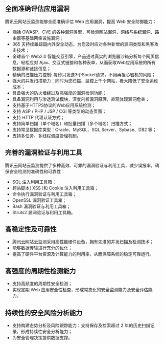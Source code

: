 ## 全面准确评估应用漏洞
腾讯云网站云监测能够全面准确评估 Web 应用漏洞，提高 Web 安全防御能力：
- 涵括 OWASP、CVE 的各种漏洞类型，可检测网站漏洞、网络与系统漏洞、路由器等基础网络设施漏洞；
- 365 天持续跟踪国内外安全动态，为您及时应对各种新增的漏洞类型和黑客攻击技术；
- 全球首个 Web2.0 智能交互引擎，产品通过真实的浏览器沙箱分析每个网页信息，轻松应对 Ajax、交互式链接和各种表单，从而获取Web应用系统的所有数据源和链接信息；
- 精确的扫描压力控制: 每秒只发送3个Socket请求，不用再担心宕机的风险；
- 强大的并发扫描能力：同时为您扫描、监控上千个网站，极大降低了安全运维成本；
- 具备强大的防火墙绕过及高强度的漏洞检测功能；
- 具备漏洞利用与渗透测试模块，深度剖析漏洞原理，直观体现漏洞危害；
- 支持基于HTTPS协议的Web应用系统检测；
- 支持 ASP / PHP / JSP / CGI 等类型的动态页面；
- 支持 HTTP 代理认证方式；
- 支持简单扫描（单个域名）和批量扫描（多个域名）扫描方式；
- 支持常见数据库类型：Oracle、MySQL、SQL Server、Sybase、DB2 等；
- 支持多任务、多线程调度管理机制。

## 完善的漏洞验证与利用工具
腾讯云网站云监测提供了多种高效、可靠的漏洞验证与利用工具，减少误报率，确保安全检测的准确性和可靠性：
- SQL 注入利用工具箱；
- 跨站脚本( XSS )和 Cookie 注入利用工具箱；
- 命令执行漏洞验证与利用工具箱；
- OpenSSL 漏洞验证工具箱；
- Bash 漏洞验证与利用工具箱；
- Struts2 漏洞验证与利用工具箱。

## 高稳定性及可靠性
- 腾讯云网站云监测采用高性能硬件设备，拥有先进的并发扫描及检测技术；
- 能够数据传输进行充分的优化；
- 提高了硬件平台资源及计算能力的利用率，从而保障系统的稳定可靠运行。

## 高强度的周期性检测能力
- 支持高频度的周期性安全检测；
- 实现定期 Web 应用安全性检查，形成常态化的安全监测能力及安全评估能力。

## 持续性的安全风险分析能力
- 支持构建态势分析及风险跟踪能力：支持保存及检索超过 2 年的历史扫描记录，形成持续性安全分析能力；
- 为安全管理决策提供数据支撑。
